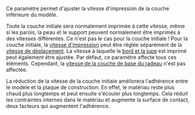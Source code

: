 Ce paramètre permet d'ajuster la vitesse d'impression de la couche inférieure du modèle.

Toute la couche initiale sera normalement imprimée à cette vitesse, même si les parois, la peau et le support peuvent normalement être imprimés à des vitesses différentes. Ce n'est pas le cas pour la couche initiale ! Pour la couche initiale, la [vitesse d'impression](./speed_print_layer_0.md) peut être réglée séparément de la [vitesse de déplacement](./speed_travel_layer_0.md). La vitesse à laquelle le [bord et la jupe](skirt_brim_speed.md) est imprimé peut également être ajustée. Par défaut, ce paramètre affecte tous ces éléments. Cependant, la [vitesse de la couche de base du radeau](../platform_adhesion/raft_base_speed.md) n'est pas affectée.

La réduction de la vitesse de la couche initiale améliorera l'adhérence entre le modèle et la plaque de construction. En effet, le matériau reste plus chaud plus longtemps et peut ensuite s'écouler plus longtemps. Cela réduit les contraintes internes dans le matériau et augmente la surface de contact, deux facteurs qui augmentent l'adhérence.
